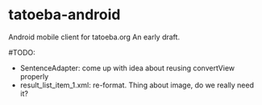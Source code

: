 tatoeba-android
===============

Android mobile client for tatoeba.org
An early draft.


#TODO:
* SentenceAdapter: come up with idea about reusing convertView properly
* result_list_item_1.xml: re-format. Thing about image, do we really need it?